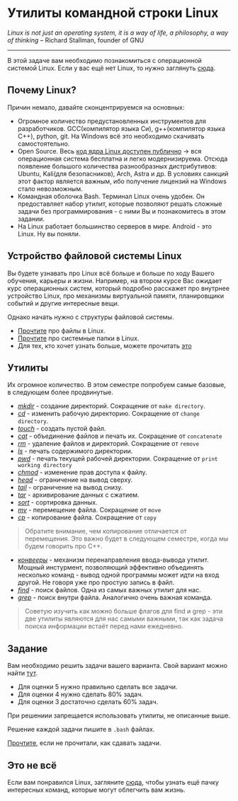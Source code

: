 # Утилиты командной строки Linux

_Linux is not just an operating system, it is a way of life, a philosophy, a way of thinking_ – Richard Stallman,  founder of GNU

---

В этой задаче вам необходимо познакомиться с операционной системой Linux. Если у вас ещё нет Linux, то нужно заглянуть [сюда](../../docs/setup.md).


## Почему Linux?

Причин немало, давайте сконцентрируемся на основных:
- Огромное количество предустановленных инструментов для разработчиков. GCC(компилятор языка Си), g++(компилятор языка С++), python, git. На Windows всё это необходимо скачивать самостоятельно.
- Open Source. Весь [код ядра Linux доступен публично](https://github.com/torvalds/linux) -> вся операционная система бесплатна и легко модернизируема. Отсюда появление большого количества разнообразных дистрибутивов: Ubuntu, Kali(для безопасников), Arch, Astra и др. В условиях санкций этот фактор является важным, ибо получение лицензий на Windows стало невозможным.
- Командная оболочка Bash. Терминал Linux очень удобен. Он предоставляет набор утилит, которые позволяют решать сложные задачи без программирования - с ними Вы и познакомитесь в этом задании.
- На Linux работает большинство серверов в мире. Android - это Linux. Ну вы поняли.

## Устройство файловой системы Linux

Вы будете узнавать про Linux всё больше и больше по ходу Вашего обучения, карьеры и жизни. Например, на втором курсе Вас ожидает курс операционных систем, который подробно расскажет про внутрнее устройство Linux, про механизмы виртуальной памяти, планировщики событий и другие интересные вещи.

Однако начать нужно с структуры файловой системы. 

- [Прочтите](https://losst.pro/tipy-fajlov-v-linux) про файлы в Linux.
- [Прочтите](https://losst.pro/ctruktura-fajlovoj-sistemy-linux) про системные папки в Linux.
- Для тех, кто хочет узнать больше, можете прочитать [это](https://www.baeldung.com/linux/filesystems)

## Утилиты

Их огромное количество. В этом семестре попробуем самые базовые, в следующем более продвинутые.

- [_mkdir_](https://man7.org/linux/man-pages/man1/mkdir.1.html) - создание директорий. Сокращение от ```make directory```.
- [_cd_](https://man7.org/linux/man-pages/man1/cd.1p.html) - изменить рабочую директорию. Сокращение от ```change directory```.
- [_touch_](https://man7.org/linux/man-pages/man1/touch.1.html) - создать пустой файл.
- [_cat_](https://man7.org/linux/man-pages/man1/cat.1.html) - объединение файлов и печать их. Сокращение от ```concatenate```
- [_rm_](https://man7.org/linux/man-pages/man1/rm.1.html) - удаление файлов и директорий. Сокращение от ```remove```
- [_ls_](https://man7.org/linux/man-pages/man1/ls.1.html) - печать содержимого директории.
- [_pwd_](https://man7.org/linux/man-pages/man1/pwd.1.html) - печать текущей рабочей директории. Сокращение от ```print working directory```
- [_chmod_](https://man7.org/linux/man-pages/man1/chmod.1.html) - изменение прав доступа к файлу.
- [_head_](https://man7.org/linux/man-pages/man1/head.1.html) - ограничение на вывод сверху.
- [_tail_](https://man7.org/linux/man-pages/man1/tail.1.html) - ограничение на вывод снизу.
- [_tar_](https://man7.org/linux/man-pages/man1/tar.1.html) - архивирование данных с сжатием.
- [_sort_](https://man7.org/linux/man-pages/man1/sort.1.html) - сортировка данных.
- [_mv_](https://man7.org/linux/man-pages/man1/mv.1.html) - перемещение файла. Сокращение от ```move```
- [_cp_](https://man7.org/linux/man-pages/man1/cp.1.html) - копирование файла. Сокращение от ```copy```
> Обратите внимание, чем копирование отличается от перемещения. Это важно будет в следующем семестре, когда мы будем говорить про C++.

- [_конвееры_](https://losst.pro/perenapravlenie-vvoda-vyvoda-linux) - механизм перенаправления ввода-вывода утилит. Мощный инстурмент, позволяющий эффективно объединять несколько команд - вывод одной программы может идти на вход другой. Не говоря уже про простую запись в файл.
- [_find_](https://man7.org/linux/man-pages/man1/find.1.html) - поиск файлов. Одна из самых важных утилит для нас.
- [_grep_](https://man7.org/linux/man-pages/man1/grep.1.html) - поиск внутри файла. Аналогично очень важная команда.
> Советую изучить как можно больше флагов для find и grep - эти две утилиты являются для нас самыми важными, так как задача поиска информации встаёт перед нами ежедневно.

## Задание

Вам необходимо решить задачи вашего варианта. Свой вариант можно найти [тут](variants.md). 
- Для оценки 5 нужно правильно сделать все задачи.
- Для оценки 4 нужно сделать 80% задач.
- Для оценки 3 достаточно сделать 60% задач.

При решениии запрещается использовать утилиты, не описанные выше.

Решение каждой задачи пишите в ```.bash``` файлах.

[Прочтите](../../docs/ci.md), если не прочитали, как сдавать задачи.


## Это не всё

Если вам понравился Linux, загляните [сюда](https://kinsta.com/blog/linux-commands/), чтобы узнать ещё пачку интересных команд, которые могут облегчить вам жизнь.
